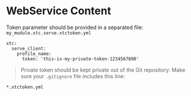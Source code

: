 WebService Content
==================

Token parameter should be provided in a separated file: `my_module.xtc.serve.xtctoken.yml`

```
xtc:
  serve_client:
    profile_name:
      token: 'this-is-my-private-token-1234567890'
```

> Private token should be kept private out of the Git repository: Make sure your `.gitignore` file includes this line:

```
*.xtctoken.yml
```
